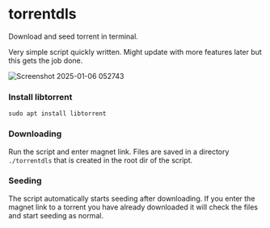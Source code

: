 # torrentdls

Download and seed torrent in terminal. 

Very simple script quickly written. Might update with more features later but this gets the job done. 

![Screenshot 2025-01-06 052743](https://github.com/user-attachments/assets/bd3d83af-0bc7-4417-b330-075a6222a261)

### Install libtorrent 
`sudo apt install libtorrent`

### Downloading

Run the script and enter magnet link. Files are saved in a directory `./torrentdls` that is created in the root dir of the script. 

### Seeding

The script automatically starts seeding after downloading. If you enter the magnet link to a torrent you have already downloaded it will check the files and start seeding as normal. 


